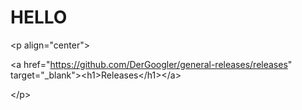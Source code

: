 # HELLO

\<p align="center">

\<a href="https://github.com/DerGoogler/general-releases/releases" target="\_blank">\<h1>Releases\</h1>\</a>

\</p>
